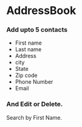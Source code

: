 # AddressBook

### Add upto 5 contacts
* First name
* Last name
* Address
* city
* State
* Zip code
* Phone Number
* Email

### And Edit or Delete.
Search by First Name.
